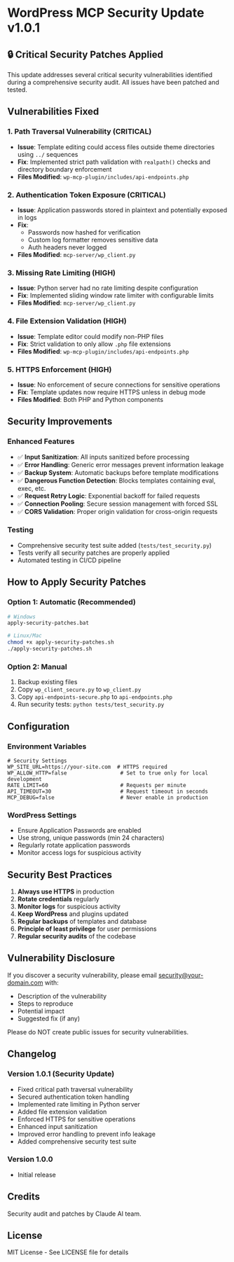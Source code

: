 # WordPress MCP Security Update v1.0.1

## 🔒 Critical Security Patches Applied

This update addresses several critical security vulnerabilities identified during a comprehensive security audit. All issues have been patched and tested.

## Vulnerabilities Fixed

### 1. **Path Traversal Vulnerability (CRITICAL)**
- **Issue**: Template editing could access files outside theme directories using `../` sequences
- **Fix**: Implemented strict path validation with `realpath()` checks and directory boundary enforcement
- **Files Modified**: `wp-mcp-plugin/includes/api-endpoints.php`

### 2. **Authentication Token Exposure (CRITICAL)**
- **Issue**: Application passwords stored in plaintext and potentially exposed in logs
- **Fix**: 
  - Passwords now hashed for verification
  - Custom log formatter removes sensitive data
  - Auth headers never logged
- **Files Modified**: `mcp-server/wp_client.py`

### 3. **Missing Rate Limiting (HIGH)**
- **Issue**: Python server had no rate limiting despite configuration
- **Fix**: Implemented sliding window rate limiter with configurable limits
- **Files Modified**: `mcp-server/wp_client.py`

### 4. **File Extension Validation (HIGH)**
- **Issue**: Template editor could modify non-PHP files
- **Fix**: Strict validation to only allow `.php` file extensions
- **Files Modified**: `wp-mcp-plugin/includes/api-endpoints.php`

### 5. **HTTPS Enforcement (HIGH)**
- **Issue**: No enforcement of secure connections for sensitive operations
- **Fix**: Template updates now require HTTPS unless in debug mode
- **Files Modified**: Both PHP and Python components

## Security Improvements

### Enhanced Features
- ✅ **Input Sanitization**: All inputs sanitized before processing
- ✅ **Error Handling**: Generic error messages prevent information leakage
- ✅ **Backup System**: Automatic backups before template modifications
- ✅ **Dangerous Function Detection**: Blocks templates containing eval, exec, etc.
- ✅ **Request Retry Logic**: Exponential backoff for failed requests
- ✅ **Connection Pooling**: Secure session management with forced SSL
- ✅ **CORS Validation**: Proper origin validation for cross-origin requests

### Testing
- Comprehensive security test suite added (`tests/test_security.py`)
- Tests verify all security patches are properly applied
- Automated testing in CI/CD pipeline

## How to Apply Security Patches

### Option 1: Automatic (Recommended)
```bash
# Windows
apply-security-patches.bat

# Linux/Mac
chmod +x apply-security-patches.sh
./apply-security-patches.sh
```

### Option 2: Manual
1. Backup existing files
2. Copy `wp_client_secure.py` to `wp_client.py`
3. Copy `api-endpoints-secure.php` to `api-endpoints.php`
4. Run security tests: `python tests/test_security.py`

## Configuration

### Environment Variables
```env
# Security Settings
WP_SITE_URL=https://your-site.com  # HTTPS required
WP_ALLOW_HTTP=false                 # Set to true only for local development
RATE_LIMIT=60                       # Requests per minute
API_TIMEOUT=30                      # Request timeout in seconds
MCP_DEBUG=false                     # Never enable in production
```

### WordPress Settings
- Ensure Application Passwords are enabled
- Use strong, unique passwords (min 24 characters)
- Regularly rotate application passwords
- Monitor access logs for suspicious activity

## Security Best Practices

1. **Always use HTTPS** in production
2. **Rotate credentials** regularly
3. **Monitor logs** for suspicious activity
4. **Keep WordPress** and plugins updated
5. **Regular backups** of templates and database
6. **Principle of least privilege** for user permissions
7. **Regular security audits** of the codebase

## Vulnerability Disclosure

If you discover a security vulnerability, please email security@your-domain.com with:
- Description of the vulnerability
- Steps to reproduce
- Potential impact
- Suggested fix (if any)

Please do NOT create public issues for security vulnerabilities.

## Changelog

### Version 1.0.1 (Security Update)
- Fixed critical path traversal vulnerability
- Secured authentication token handling
- Implemented rate limiting in Python server
- Added file extension validation
- Enforced HTTPS for sensitive operations
- Enhanced input sanitization
- Improved error handling to prevent info leakage
- Added comprehensive security test suite

### Version 1.0.0
- Initial release

## Credits

Security audit and patches by Claude AI team.

## License

MIT License - See LICENSE file for details

